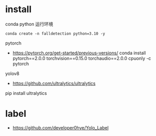 # install 
conda python 运行环境
```
conda create -n falldetection python=3.10 -y

```
pytorch

- https://pytorch.org/get-started/previous-versions/
conda install pytorch==2.0.0 torchvision==0.15.0 torchaudio==2.0.0 cpuonly -c pytorch

yolov8
- https://github.com/ultralytics/ultralytics

pip install ultralytics

# label

- https://github.com/developer0hye/Yolo_Label